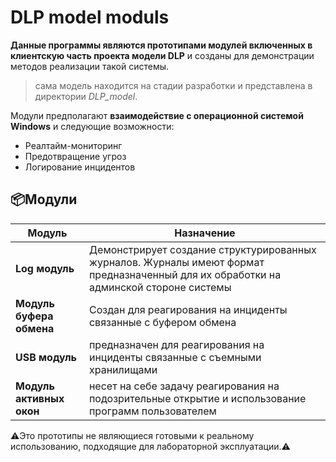 # DLP model moduls

**Данные программы являются прототипами модулей включенных в клиентскую часть проекта модели DLP** и созданы для демонстрации методов реализации такой системы.

>сама модель находится на стадии разработки и представлена в директории *DLP_model*.

Модули предполагают **взаимодействие  с операционной системой Windows** и следующие возможности:
  - Реалтайм-мониторинг
  - Предотвращение угроз
  - Логирование инцидентов

## 📦Модули
| Модуль                   | Назначение                                                                                                                            |
| ------------------------ | ------------------------------------------------------------------------------------------------------------------------------------- |
| **Log модуль**           | Демонстрирует создание структурированных журналов. Журналы имеют формат предназначенный для их обработки на админской стороне системы |
| **Модуль буфера обмена** | Создан для реагирования на инциденты связанные с буфером обмена                                                                       |
| **USB модуль**           | предназначен для реагирования на инциденты связанные с съемными хранилищами                                                           |
| **Модуль активных окон** | несет на себе задачу реагирования на подозрительные открытие и использование программ пользователем                                   |



⚠️Это прототипы не являющиеся готовыми к реальному использованию, подходящие для лабораторной эксплуатации.⚠️


